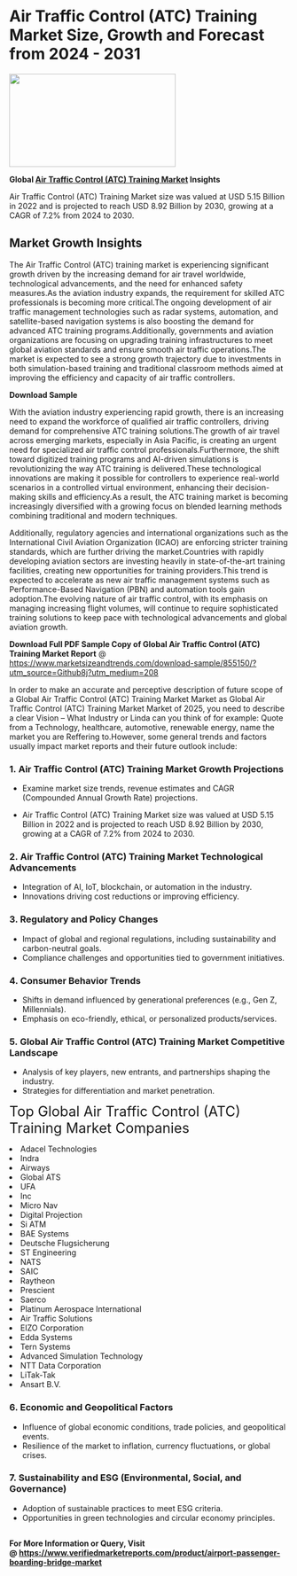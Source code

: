 <H1>Air Traffic Control (ATC) Training Market Size, Growth and Forecast from 2024 - 2031</H1><img class="aligncenter size-medium wp-image-584254" src="https://thirdeyenews.in/wp-content/uploads/2024/09/Global-Market-Research-300x168.jpeg" alt="" width="300" height="168" /><p><strong>Global&nbsp;<a href="https://www.marketsizeandtrends.com/download-sample/855150/?utm_source=Github8j?utm_medium=208">Air Traffic Control (ATC) Training Market</a> Insights</strong></p><p>Air Traffic Control (ATC) Training Market size was valued at USD 5.15 Billion in 2022 and is projected to reach USD 8.92 Billion by 2030, growing at a CAGR of 7.2% from 2024 to 2030.</p><p><h2>Market Growth Insights</h2> <p>The Air Traffic Control (ATC) training market is experiencing significant growth driven by the increasing demand for air travel worldwide, technological advancements, and the need for enhanced safety measures.As the aviation industry expands, the requirement for skilled ATC professionals is becoming more critical.The ongoing development of air traffic management technologies such as radar systems, automation, and satellite-based navigation systems is also boosting the demand for advanced ATC training programs.Additionally, governments and aviation organizations are focusing on upgrading training infrastructures to meet global aviation standards and ensure smooth air traffic operations.The market is expected to see a strong growth trajectory due to investments in both simulation-based training and traditional classroom methods aimed at improving the efficiency and capacity of air traffic controllers.</p> <p><strong>Download Sample</strong></p> <p>With the aviation industry experiencing rapid growth, there is an increasing need to expand the workforce of qualified air traffic controllers, driving demand for comprehensive ATC training solutions.The growth of air travel across emerging markets, especially in Asia Pacific, is creating an urgent need for specialized air traffic control professionals.Furthermore, the shift toward digitized training programs and AI-driven simulations is revolutionizing the way ATC training is delivered.These technological innovations are making it possible for controllers to experience real-world scenarios in a controlled virtual environment, enhancing their decision-making skills and efficiency.As a result, the ATC training market is becoming increasingly diversified with a growing focus on blended learning methods combining traditional and modern techniques.</p> <p>Additionally, regulatory agencies and international organizations such as the International Civil Aviation Organization (ICAO) are enforcing stricter training standards, which are further driving the market.Countries with rapidly developing aviation sectors are investing heavily in state-of-the-art training facilities, creating new opportunities for training providers.This trend is expected to accelerate as new air traffic management systems such as Performance-Based Navigation (PBN) and automation tools gain adoption.The evolving nature of air traffic control, with its emphasis on managing increasing flight volumes, will continue to require sophisticated training solutions to keep pace with technological advancements and global aviation growth.</p> <p><span class=""><strong>Download Full PDF Sample Copy of Global Air Traffic Control (ATC) Training Market Report</strong> @ <a href="https://www.marketsizeandtrends.com/download-sample/855150/?utm_source=Github8j?utm_medium=208" target="_blank">https://www.marketsizeandtrends.com/download-sample/855150/?utm_source=Github8j?utm_medium=208</a></span></p><p>In order to make an accurate and perceptive description of future scope of a Global&nbsp;Air Traffic Control (ATC) Training Market Market as Global&nbsp;Air Traffic Control (ATC) Training Market Market of 2025, you need to describe a clear Vision &ndash; What Industry or Linda can you think of for example: Quote from a Technology, healthcare, automotive, renewable energy, name the market you are Reffering to.However, some general trends and factors usually impact market reports and their future outlook include:</p><h3>1.&nbsp;<strong>Air Traffic Control (ATC) Training Market Growth Projections</strong></h3><ul><li>Examine market size trends, revenue estimates and CAGR (Compounded Annual Growth Rate) projections.</li><li><p>Air Traffic Control (ATC) Training Market size was valued at USD 5.15 Billion in 2022 and is projected to reach USD 8.92 Billion by 2030, growing at a CAGR of 7.2% from 2024 to 2030.</p></li></ul><h3>2.&nbsp;<strong>Air Traffic Control (ATC) Training Market Technological Advancements</strong></h3><ul><li>Integration of AI, IoT, blockchain, or automation in the industry.</li><li>Innovations driving cost reductions or improving efficiency.</li></ul><h3>3.&nbsp;<strong>Regulatory and Policy Changes</strong></h3><ul><li>Impact of global and regional regulations, including sustainability and carbon-neutral goals.</li><li>Compliance challenges and opportunities tied to government initiatives.</li></ul><h3>4.&nbsp;<strong>Consumer Behavior Trends</strong></h3><ul><li>Shifts in demand influenced by generational preferences (e.g., Gen Z, Millennials).</li><li>Emphasis on eco-friendly, ethical, or personalized products/services.</li></ul><h3>5.&nbsp;<strong>Global Air Traffic Control (ATC) Training Market Competitive Landscape</strong></h3><ul><li>Analysis of key players, new entrants, and partnerships shaping the industry.</li><li>Strategies for differentiation and market penetration.</li></ul><p data-pm-slice="1 1 []"><span style="color: inherit; font-family: inherit; font-size: 25px;">Top Global Air Traffic Control (ATC) Training Market Companies</span></p><div class="" data-test-id=""><p><li>Adacel Technologies</li><li> Indra</li><li> Airways</li><li> Global ATS</li><li> UFA</li><li> Inc</li><li> Micro Nav</li><li> Digital Projection</li><li> Si ATM</li><li> BAE Systems</li><li> Deutsche Flugsicherung</li><li> ST Engineering</li><li> NATS</li><li> SAIC</li><li> Raytheon</li><li> Prescient</li><li> Saerco</li><li> Platinum Aerospace International</li><li> Air Traffic Solutions</li><li> EIZO Corporation</li><li> Edda Systems</li><li> Tern Systems</li><li> Advanced Simulation Technology</li><li> NTT Data Corporation</li><li> LiTak-Tak</li><li> Ansart B.V.</li></p></div><h3>6.&nbsp;<strong>Economic and Geopolitical Factors</strong></h3><ul><li>Influence of global economic conditions, trade policies, and geopolitical events.</li><li>Resilience of the market to inflation, currency fluctuations, or global crises.</li></ul><h3>7.&nbsp;<strong>Sustainability and ESG (Environmental, Social, and Governance)</strong></h3><ul><li>Adoption of sustainable practices to meet ESG criteria.</li><li>Opportunities in green technologies and circular economy principles.</li></ul><h2><strong style="font-size: 14px;">For More Information or Query, Visit @&nbsp;</strong><a style="background-color: #ffffff; font-size: 14px;" href="https://www.marketsizeandtrends.com/report/air-traffic-control-atc-training-market/" target="_blank">https://www.verifiedmarketreports.com/product/airport-passenger-boarding-bridge-market</a></h2>